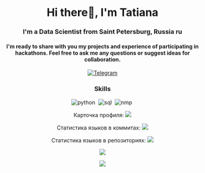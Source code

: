 <div id="header" align="center">
    <h1>Hi there👋, I'm Tatiana</h1>
    <h3>I'm a Data Scientist from Saint Petersburg, Russia ru</h3>
    <h4> I'm ready to share with you my projects and experience of participating in hackathons. 
    Feel free to ask me any questions or suggest ideas for collaboration.</h4>
<div>
<a href="https://t.me/tani_davydova">
    <img src="https://img.shields.io/badge/Telegram-blue?style=for-the-badge&logo=telegram&logoColor=white" alt="Telegram"/>
</a>

### Skills
<img src="https://cdn.jsdelivr.net/gh/devicons/devicon/icons/python/python-original.svg"
title="python" wight="4" haight="4"/>&nbsp;
<img src="https://cdn.jsdelivr.net/gh/devicons/devicon/icons/postgresql/postgresql-original.svg"
title="sql" wight="4" haight="4"/>&nbsp;
<img src="https://cdn.jsdelivr.net/gh/devicons/devicon/icons/numpy/numpy-original.svg"
title="nmp" wight="4" haight="4"/>&nbsp;

Карточка профиля: 
![](https://github-profile-summary-cards.vercel.app/api/cards/profile-details?username=Tatiana-Davydova&theme=github_dark)

Статистика языков в коммитах:
![](https://github-profile-summary-cards.vercel.app/api/cards/most-commit-language?username=Tatiana-Davydova&theme=github_dark)

Статистика языков в репозиториях:
![](https://github-profile-summary-cards.vercel.app/api/cards/repos-per-language?username=Tatiana-Davydova&theme=github_dark)

![](https://github-profile-summary-cards.vercel.app/api/cards/stats?username=Tatiana-Davydova&theme=github_dark)

![](https://github-profile-summary-cards.vercel.app/api/cards/productive-time?username=Tatiana-Davydova&theme=github_dark) 


<!--
**Tatiana-Davydova/Tatiana-Davydova** is a ✨ _special_ ✨ repository because its `README.md` (this file) appears on your GitHub profile.

Here are some ideas to get you started:

- 🔭 I’m currently working on ...
- 🌱 I’m currently learning ...
- 👯 I’m looking to collaborate on ...
- 🤔 I’m looking for help with ...
- 💬 Ask me about ...
- 📫 How to reach me: ...
- 😄 Pronouns: ...
- ⚡ Fun fact: ...
-->

